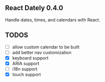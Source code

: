## React Dately 0.4.0

Handle dates, times, and calendars with React.

## TODOS

- [ ] allow custom calendar to be built
- [ ] add better nav customization
- [x] keyboard support
- [x] ARIA support
- [ ] i18n support
- [x] touch support